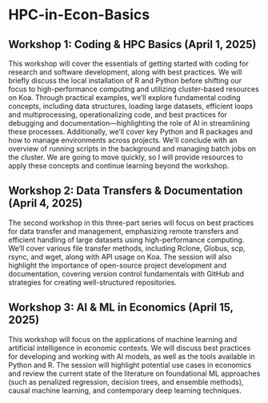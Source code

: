 # HPC-in-Econ-Basics

## Workshop 1: Coding & HPC Basics (April 1, 2025)

This workshop will cover the essentials of getting started with coding for research and software development, along with best practices. We will briefly discuss the local installation of R and Python before shifting our focus to high-performance computing and utilizing cluster-based resources on Koa. Through practical examples, we’ll explore fundamental coding concepts, including data structures, loading large datasets, efficient loops and multiprocessing, operationalizing code, and best practices for debugging and documentation—highlighting the role of AI in streamlining these processes. Additionally, we’ll cover key Python and R packages and how to manage environments across projects. We'll conclude with an overview of running scripts in the background and managing batch jobs on the cluster. We are going to move quickly, so I will provide resources to apply these concepts and continue learning beyond the workshop. 

## Workshop 2: Data Transfers & Documentation (April 4, 2025)

The second workshop in this three-part series will focus on best practices for data transfer and management, emphasizing remote transfers and efficient handling of large datasets using high-performance computing. We’ll cover various file transfer methods, including Rclone, Globus, scp, rsync, and wget, along with API usage on Koa. The session will also highlight the importance of open-source project development and documentation, covering version control fundamentals with GitHub and strategies for creating well-structured repositories.

## Workshop 3: AI & ML in Economics (April 15, 2025)

This workshop will focus on the applications of machine learning and artificial intelligence in economic contexts. We will discuss best practices for developing and working with AI models, as well as the tools available in Python and R. The session will highlight potential use cases in economics and review the current state of the literature on foundational ML approaches (such as penalized regression, decision trees, and ensemble methods), causal machine learning, and contemporary deep learning techniques.
